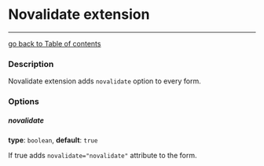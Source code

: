 # Novalidate extension
---------------------------------------

[go back to Table of contents][back-to-index]

[back-to-index]: https://github.com/avocode/FormExtensions/blob/master/Resources/doc/documentation.md

### Description

Novalidate  extension adds `novalidate` option to every form.

### Options

##### novalidate

**type**: `boolean`, **default**: `true`

If true adds `novalidate="novalidate"` attribute to the form.
